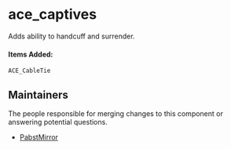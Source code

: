 ace_captives
============

Adds ability to handcuff and surrender.

#### Items Added:
`ACE_CableTie`


## Maintainers

The people responsible for merging changes to this component or answering potential questions.

- [PabstMirror](https://github.com/PabstMirror)
